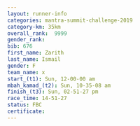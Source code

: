 ```yaml
---
layout: runner-info 
categories: mantra-summit-challenge-2019 
category-km: 35km 
overall_rank:  9999
gender_rank: 
bib: 676
first_name: Zarith
last_name: Ismail
gender: F
team_name: x
start_(t1): Sun, 12-00-00 am
mbah_kamad_(t2): Sun, 10-35-08 am
finish_(t3): Sun, 02-51-27 pm
race_time: 14-51-27
status: FBC
certificate: 
---
```

